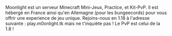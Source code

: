 Moonlight est un serveur Minecraft Mini-Jeux, Practice, et Kit-PvP.
Il est hébergé en France ainsi qu'en Allemagne (pour les bungeecords) pour vous offrir une experience de jeu unique.
Rejoins-nous en 1.18 à l'adresse suivante : play.m0onlight.tk
mais ne t'inquiète pas ! Le PvP est celui de la 1.8 !

# 
